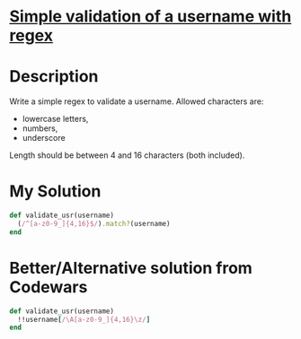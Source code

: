 # [Simple validation of a username with regex](https://www.codewars.com/kata/56a3f08aa9a6cc9b75000023)

# Description
Write a simple regex to validate a username. Allowed characters are:

* lowercase letters,
* numbers,
* underscore

Length should be between 4 and 16 characters (both included).

# My Solution
```ruby
def validate_usr(username)
  (/^[a-z0-9_]{4,16}$/).match?(username)
end
```

# Better/Alternative solution from Codewars
```ruby
def validate_usr(username)
  !!username[/\A[a-z0-9_]{4,16}\z/]
end
```
